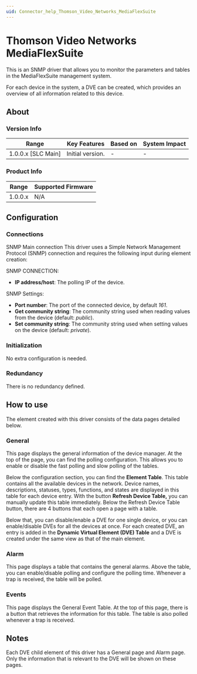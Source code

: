 ```yaml
---
uid: Connector_help_Thomson_Video_Networks_MediaFlexSuite
---
```


# Thomson Video Networks MediaFlexSuite

This is an SNMP driver that allows you to monitor the parameters and tables in the MediaFlexSuite management system.

For each device in the system, a DVE can be created, which provides an overview of all information related to this device.

## About

### Version Info

| **Range**            | **Key Features** | **Based on** | **System Impact** |
|----------------------|------------------|--------------|-------------------|
| 1.0.0.x \[SLC Main\] | Initial version. | \-           | \-                |

### Product Info

| **Range** | **Supported Firmware** |
|-----------|------------------------|
| 1.0.0.x   | N/A                    |

## Configuration

### Connections

SNMP Main connection
This driver uses a Simple Network Management Protocol (SNMP) connection and requires the following input during element creation:

SNMP CONNECTION:

- **IP address/host**: The polling IP of the device.

SNMP Settings:

- **Port number**: The port of the connected device, by default *161*.
- **Get community string**: The community string used when reading values from the device (default: *public*).
- **Set community string**: The community string used when setting values on the device (default: *private*).

### Initialization

No extra configuration is needed.

### Redundancy

There is no redundancy defined.

## How to use

The element created with this driver consists of the data pages detailed below.

### General

This page displays the general information of the device manager. At the top of the page, you can find the polling configuration. This allows you to enable or disable the fast polling and slow polling of the tables.

Below the configuration section, you can find the **Element Table**. This table contains all the available devices in the network. Device names, descriptions, statuses, types, functions, and states are displayed in this table for each device entry. With the button **Refresh Device Table,** you can manually update this table immediately. Below the Refresh Device Table button, there are 4 buttons that each open a page with a table.

Below that, you can disable/enable a DVE for one single device, or you can enable/disable DVEs for all the devices at once.
For each created DVE, an entry is added in the **Dynamic Virtual Element (DVE) Table** and a DVE is created under the same view as that of the main element.

### Alarm

This page displays a table that contains the general alarms. Above the table, you can enable/disable polling and configure the polling time. Whenever a trap is received, the table will be polled.

### Events

This page displays the General Event Table. At the top of this page, there is a button that retrieves the information for this table. The table is also polled whenever a trap is received.

## Notes

Each DVE child element of this driver has a General page and Alarm page. Only the information that is relevant to the DVE will be shown on these pages.
